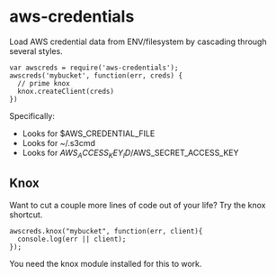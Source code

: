 aws-credentials
===============

Load AWS credential data from ENV/filesystem by cascading through several styles.

    var awscreds = require('aws-credentials');
    awscreds('mybucket', function(err, creds) {
      // prime knox
      knox.createClient(creds)
    })

Specifically:
 * Looks for $AWS_CREDENTIAL_FILE
 * Looks for ~/.s3cmd
 * Looks for $AWS_ACCESS_KEY_ID/$AWS_SECRET_ACCESS_KEY


Knox
----
Want to cut a couple more lines of code out of your life? Try the knox shortcut.

    awscreds.knox("mybucket", function(err, client){
      console.log(err || client);
    });

You need the knox module installed for this to work.